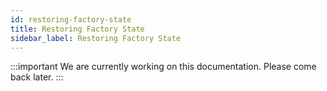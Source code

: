 ```yaml
---
id: restoring-factory-state
title: Restoring Factory State
sidebar_label: Restoring Factory State
---
```


:::important
We are currently working on this documentation. Please come back later.
:::
